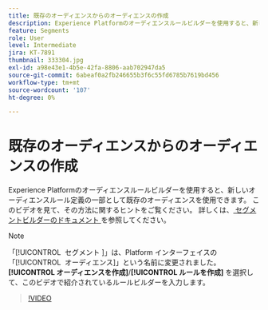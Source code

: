 ```yaml
---
title: 既存のオーディエンスからのオーディエンスの作成
description: Experience Platformのオーディエンスルールビルダーを使用すると、新しいオーディエンスルール定義の一部として既存のオーディエンスを使用できます。 このビデオを見て、その方法に関するヒントをご覧ください。
feature: Segments
role: User
level: Intermediate
jira: KT-7891
thumbnail: 333304.jpg
exl-id: a98e43e1-4b5e-42fa-8806-aab702947da5
source-git-commit: 6abeaf0a2fb246655b3f6c55fd6785b7619bd456
workflow-type: tm+mt
source-wordcount: '107'
ht-degree: 0%

---
```


# 既存のオーディエンスからのオーディエンスの作成

Experience Platformのオーディエンスルールビルダーを使用すると、新しいオーディエンスルール定義の一部として既存のオーディエンスを使用できます。 このビデオを見て、その方法に関するヒントをご覧ください。 詳しくは、[ セグメントビルダーのドキュメント ](https://experienceleague.adobe.com/docs/experience-platform/segmentation/ui/segment-builder.html?lang=ja) を参照してください。

>[!NOTE]
>
> 「[!UICONTROL &#x200B; セグメント &#x200B;]」は、Platform インターフェイスの「[!UICONTROL &#x200B; オーディエンス &#x200B;]」という名前に変更されました。 **[!UICONTROL オーディエンスを作成]**/**[!UICONTROL ルールを作成]** を選択して、このビデオで紹介されているルールビルダーを入力します。

>[!VIDEO](https://video.tv.adobe.com/v/333304/?learn=on&enablevpops)

